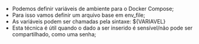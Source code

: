 * Podemos definir variáveis de ambiente para o Docker Compose;
* Para isso vamos definir um arquivo base em env_file;
* As variáveis podem ser chamadas pela sintaxe: ${VARIAVEL}
* Esta técnica é útil quando o dado a ser inserido é sensível/não pode ser compartilhado, como uma senha;